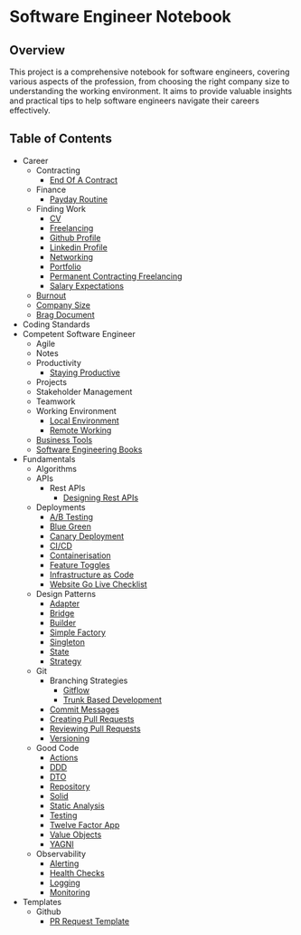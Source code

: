 # Software Engineer Notebook

## Overview

This project is a comprehensive notebook for software engineers, covering various aspects of the profession, from
choosing the right company size to understanding the working environment. It aims to provide valuable insights and
practical tips to help software engineers navigate their careers effectively.

## Table of Contents

- Career
  - Contracting
    - [End Of A Contract](career/contracting/end-of-a-contract.md)
  - Finance
    - [Payday Routine](career/finance/payday-routine.md)
  - Finding Work
    - [CV](career/finding-work/cv.md)
    - [Freelancing](career/finding-work/freelancing.md)
    - [Github Profile](career/finding-work/github-profile.md)
    - [Linkedin Profile](career/finding-work/linkedin-profile.md)
    - [Networking](career/finding-work/networking.md)
    - [Portfolio](career/finding-work/portfolio.md)
    - [Permanent Contracting Freelancing](career/finding-work/permanent-contracting-freelancing.md)
    - [Salary Expectations](career/finding-work/salary-expectations.md)
  - [Burnout](career/burnout.md)
  - [Company Size](career/company-size.md)
  - [Brag Document](career/create-a-brag-document.md)
- Coding Standards
- Competent Software Engineer
  - Agile
  - Notes
  - Productivity
    - [Staying Productive](competent-software-engineer/productivity/staying-productive.md)
  - Projects
  - Stakeholder Management
  - Teamwork
  - Working Environment
    - [Local Environment](competent-software-engineer/working-environment/local-environment.md)
    - [Remote Working](competent-software-engineer/working-environment/remote-working.md)
  - [Business Tools](competent-software-engineer/business-tools.md)
  - [Software Engineering Books](competent-software-engineer/software-engineering-books.md)
- Fundamentals
  - Algorithms
  - APIs
    - Rest APIs
      - [Designing Rest APIs](fundamentals/apis/rest-apis/designing-rest-apis.md)
  - Deployments
    - [A/B Testing](fundamentals/deployments/a-b-testing.md)
    - [Blue Green](fundamentals/deployments/blue-green.md)
    - [Canary Deployment](fundamentals/deployments/canary-deployment.md)
    - [CI/CD](fundamentals/deployments/ci-cd.md)
    - [Containerisation](fundamentals/deployments/containerisation.md)
    - [Feature Toggles](fundamentals/deployments/feature-toggles.md)
    - [Infrastructure as Code](fundamentals/deployments/infrastructure-as-code.md)
    - [Website Go Live Checklist](fundamentals/deployments/website-go-live-checklist.md)
  - Design Patterns
    - [Adapter](fundamentals/design-patterns/adapter.md)
    - [Bridge](fundamentals/design-patterns/bridge.md)
    - [Builder](fundamentals/design-patterns/builder.md)
    - [Simple Factory](fundamentals/design-patterns/simple-factory.md)
    - [Singleton](fundamentals/design-patterns/singleton.md)
    - [State](fundamentals/design-patterns/state.md)
    - [Strategy](fundamentals/design-patterns/strategy.md)
  - Git
    - Branching Strategies
      - [Gitflow](fundamentals/git/branching-strategies/gitflow.md)
      - [Trunk Based Development](fundamentals/git/branching-strategies/trunk-based-development.md)
    - [Commit Messages](fundamentals/git/commit-messages.md)
    - [Creating Pull Requests](fundamentals/git/creating-pull-requests.md)
    - [Reviewing Pull Requests](fundamentals/git/reviewing-pull-requests.md)
    - [Versioning](fundamentals/git/versioning.md)
  - Good Code
    - [Actions](fundamentals/good-code/actions.md)
    - [DDD](fundamentals/good-code/ddd.md)
    - [DTO](fundamentals/good-code/dto.md)
    - [Repository](fundamentals/good-code/repository.md)
    - [Solid](fundamentals/good-code/solid.md)
    - [Static Analysis](fundamentals/good-code/static-analysis.md)
    - [Testing](fundamentals/good-code/testing.md)
    - [Twelve Factor App](fundamentals/good-code/twelve-factor-app.md)
    - [Value Objects](fundamentals/good-code/value-objects.md)
    - [YAGNI](fundamentals/good-code/yagni.md)
  - Observability
    - [Alerting](fundamentals/observability/alerting.md)
    - [Health Checks](fundamentals/observability/health-checks.md)
    - [Logging](fundamentals/observability/logging.md)
    - [Monitoring](fundamentals/observability/monitoring.md)
- Templates
  - Github
    - [PR Request Template](templates/github/pr-request-template.md)